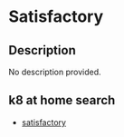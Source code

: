 # Satisfactory

## Description

No description provided.

## k8 at home search

- [satisfactory](https://nanne.dev/k8s-at-home-search/#/satisfactory)
